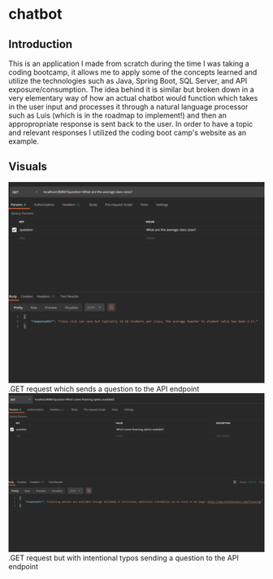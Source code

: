 # chatbot

## Introduction
This is an application I made from scratch during the time I was taking a coding bootcamp, it allows me to apply some of the concepts learned and utilize the technologies such as Java, Spring Boot, SQL Server, and API exposure/consumption. The idea behind it is similar but broken down in a very elementary way of how an actual chatbot would function which takes in the user input and processes it through a natural language processor such as Luis (which is in the roadmap to implement!) and then an appropropriate response is sent back to the user. In order to have a topic and relevant responses I utilized the coding boot camp's website as an example.

## Visuals
![screenshot](https://github.com/g-zhao/chatbot/blob/master/Sample%20Question%20ChatBot.png) <br>
.GET request which sends a question to the API endpoint <br>
![screenshot](https://github.com/g-zhao/chatbot/blob/master/Sample%20Question%20ChatBot%20With%20Typos.png) <br>
.GET request but with intentional typos sending a question to the API endpoint
